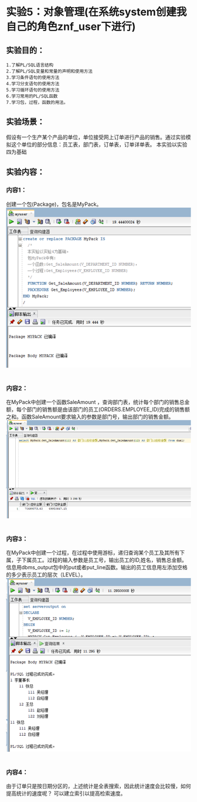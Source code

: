 # 实验5：对象管理(在系统system创建我自己的角色znf_user下进行)

## 实验目的：
    1.了解PL/SQL语言结构
    2.了解PL/SQL变量和常量的声明和使用方法
    3.学习条件语句的使用方法
    4.学习分支语句的使用方法
    5.学习循环语句的使用方法
    6.学习常用的PL/SQL函数
    7.学习包，过程，函数的用法。
##  实验场景：
  假设有一个生产某个产品的单位，单位接受网上订单进行产品的销售。通过实验模拟这个单位的部分信息：员工表，部门表，订单表，订单详单表。
  本实验以实验四为基础

## 实验内容：
### 内容1：
创建一个包(Package)，包名是MyPack。
    ![](./1.png)<br><br>

###  内容2：
在MyPack中创建一个函数SaleAmount ，查询部门表，统计每个部门的销售总金额，每个部门的销售额是由该部门的员工(ORDERS.EMPLOYEE_ID)完成的销售额之和。函数SaleAmount要求输入的参数是部门号，输出部门的销售金额。
    ![](./2.png)<br><br>

###  内容3：
在MyPack中创建一个过程，在过程中使用游标，递归查询某个员工及其所有下属，子下属员工。过程的输入参数是员工号，输出员工的ID,姓名，销售总金额。信息用dbms_output包中的put或者put_line函数。输出的员工信息用左添加空格的多少表示员工的层次（LEVEL）。
    ![](./3.png)<br><br>

### 内容4：
由于订单只是按日期分区的，上述统计是全表搜索，因此统计速度会比较慢，如何提高统计的速度呢？
   可以建立索引以提高检索速度。







